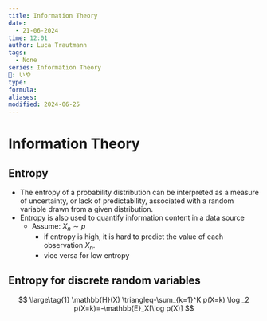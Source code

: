 ```yaml
---
title: Information Theory
date:
  - 21-06-2024
time: 12:01
author: Luca Trautmann
tags:
  - None
series: Information Theory
🍙: いや
type: 
formula: 
aliases: 
modified: 2024-06-25
---
```

# Information Theory
## Entropy
- The entropy of a probability distribution can be interpreted as a measure of uncertainty, or lack of predictability, associated with a random variable drawn from a given distribution. 
- Entropy is also used to quantify information content in a data source
	- Assume: $X_{n} \sim p$ 
		- if entropy is high, it is hard to predict the value of each observation $X_{n}$. 
		- vice versa for low entropy


## Entropy for discrete random variables

$$ \large\tag{1}
\mathbb{H}(X) \triangleq-\sum_{k=1}^K p(X=k) \log _2 p(X=k)=-\mathbb{E}_X[\log p(X)]
$$